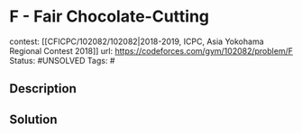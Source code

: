 # F - Fair Chocolate-Cutting

contest: [[CFICPC/102082/102082|2018-2019, ICPC, Asia Yokohama Regional Contest 2018]]
url: https://codeforces.com/gym/102082/problem/F
Status: #UNSOLVED
Tags: #

## Description

## Solution


